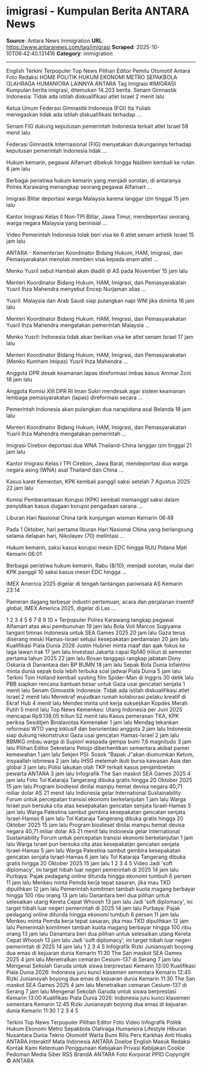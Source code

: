 # imigrasi - Kumpulan Berita ANTARA News

**Source**: Antara News Immigration
**URL**: https://www.antaranews.com/tag/imigrasi
**Scraped**: 2025-10-10T06:42:40.131416
**Category**: immigration

---

English
Terkini
Terpopuler
Top News
Pilihan Editor
Pemilu
Otomotif
Antara Foto
Redaksi
HOME
POLITIK
HUKUM
EKONOMI
METRO
SEPAKBOLA
OLAHRAGA
HUMANIORA
LAINNYA
 ANTARA Tag Imigrasi
#IMIGRASI
Kumpulan berita imigrasi, ditemukan 14.203 berita.
Senam
Gimnastik Indonesia: Tidak ada istilah diskualifikasi atlet Israel
2 menit lalu

Ketua Umum Federasi Gimnastik Indonesia (FGI) Ita Yuliati menegaskan tidak ada istilah diskualifikasi terhadap ...

Senam
FIG dukung keputusan pemerintah Indonesia terkait atlet Israel
58 menit lalu

Federasi Gimnastik Internasional (FIG) menyatakan dukungannya terhadap keputusan pemerintah Indonesia tidak ...

Hukum kemarin, pegawai Alfamart dibekuk hingga Nadiem kembali ke rutan
6 jam lalu

Berbagai peristiwa hukum kemarin yang menjadi sorotan, di antaranya Polres Karawang menangkap seorang pegawai Alfamart ...

Imigrasi Blitar deportasi warga Malaysia karena langgar izin tinggal
15 jam lalu

Kantor Imigrasi Kelas II Non-TPI Blitar, Jawa Timur, mendeportasi seorang warga negara Malaysia yang berinisial ...

Video
Pemerintah Indonesia tolak beri visa ke 6 atlet senam artistik Israel
15 jam lalu

ANTARA - Kementerian Koordinator Bidang Hukum, HAM, Imigrasi, dan Pemasyarakatan menolak memberi visa kepada enam atlet ...

Menko Yusril sebut Hambali akan diadili di AS pada November
15 jam lalu

Menteri Koordinator Bidang Hukum, HAM, Imigrasi, dan Pemasyarakatan Yusril Ihza Mahendra menyebut Encep Nurjaman alias ...

Yusril: Malaysia dan Arab Saudi siap pulangkan napi WNI jika diminta
16 jam lalu

Menteri Koordinator Bidang Hukum, HAM, Imigrasi, dan Pemasyarakatan Yusril Ihza Mahendra mengatakan pemerintah Malaysia ...

Menko Yusril: Indonesia tidak akan berikan visa ke atlet senam Israel
17 jam lalu

Menteri Koordinator Bidang Hukum, HAM, Imigrasi, dan Pemasyarakatan (Menko Kumham Imipas) Yusril Ihza Mahendra ...

Anggota DPR desak keamanan lapas direformasi imbas kasus Ammar Zoni
18 jam lalu

Anggota Komisi XIII DPR RI Iman Sukri mendesak agar sistem keamanan lembaga pemasyarakatan (lapas) direformasi secara ...

Pemerintah Indonesia akan pulangkan dua narapidana asal Belanda
18 jam lalu

Menteri Koordinator Bidang Hukum, HAM, Imigrasi, dan Pemasyarakatan Yusril Ihza Mahendra mengatakan pemerintah ...

Imigrasi Cirebon deportasi dua WNA Thailand-China langgar izin tinggal
21 jam lalu

Kantor Imigrasi Kelas I TPI Cirebon, Jawa Barat, mendeportasi dua warga negara asing (WNA) asal Thailand dan China ...

Kasus karet Kementan, KPK kembali panggil saksi setelah 7 Agustus 2025
22 jam lalu

Komisi Pemberantasan Korupsi (KPK) kembali memanggil saksi dalam penyidikan kasus dugaan korupsi pengadaan sarana ...

Liburan Hari Nasional China tarik kunjungan wisman
Kemarin 06:48

Pada 1 Oktober, hari pertama liburan Hari Nasional China yang berlangsung selama delapan hari, Nikolayev (70) melintasi ...

Hukum kemarin, saksi kasus korupsi mesin EDC hingga RUU Pidana Mati
Kemarin 06:01

Berbagai peristiwa hukum kemarin, Rabu (8/10), menjadi sorotan, mulai dari KPK panggil 10 saksi kasus mesin EDC hingga ...

IMEX America 2025 digelar di tengah tantangan pariwisata AS
Kemarin 23:14

Pameran dagang terbesar industri pertemuan, acara dan perjalanan insentif global, IMEX America 2025, digelar di Las ...

1
2
3
4
5
6
7
8
9
10
»
Terpopuler
Polres Karawang tangkap pegawai Alfamart atas aksi pembunuhan
19 jam lalu
Bola Voli
Marcos Sugiyama tangani timnas Indonesia untuk SEA Games 2025
20 jam lalu
Gaza terus diserang meski Hamas-Israel setujui kesepakatan perdamaian
20 jam lalu
Kualifikasi Piala Dunia 2026
Justin Hubner minta maaf dan ajak fokus ke laga lawan Irak
17 jam lalu
Investasi Jakarta capai Rp140 triliun di semester pertama tahun 2025
22 jam lalu
Rosan tanggapi rangkap jabatan Dony Oskaria di Danantara dan BP BUMN
18 jam lalu
Sepak Bola Dunia
Infantino minta dunia sepak bola lebih terbuka soal jadwal Piala Dunia
5 jam lalu
Terkini
Tom Holland kembali syuting film Spider-Man di Inggris
30 detik lalu
PBB siapkan rencana bantuan besar untuk Gaza usai gencatan senjata
1 menit lalu
Senam
Gimnastik Indonesia: Tidak ada istilah diskualifikasi atlet Israel
2 menit lalu
Menekraf wujudkan rumah kolaborasi pelaku kreatif di Ekraf Hub
4 menit lalu
Mendes minta unit kerja sukseskan Kopdes Merah Putih
5 menit lalu
Top News
Kemenkeu: Utang Indonesia per Juni 2025 mencapai Rp9.138,05 triliun
52 menit lalu
Kasus pemerasan TKA, KPK periksa Sesditjen Binalavotas Kemenaker
1 jam lalu
Mendag tekankan reformasi WTO yang inklusif dan berorientasi anggota
2 jam lalu
Indonesia siap dukung rekonstruksi Gaza usai gencatan Hamas-Israel
2 jam lalu
BBMKG imbau warga di Supiori waspada gempa bumi 7,6 magnitudo
3 jam lalu
Pilihan Editor
Sekretaris Petojo diberhentikan sementara akibat pamer kemewahan
1 jam lalu
Sekjen PSI: Sosok "Bapak J"akan diumumkan Ketum, insyaallah istimewa
2 jam lalu
IHSG melemah ikuti bursa kawasan Asia dan global
3 jam lalu
Polisi lakukan olah TKP terkait kasus penjambretan pewarta ANTARA
3 jam lalu
Infografik
The San maskot SEA Games 2025
4 jam lalu
Foto
Tol Kataraja Tangerang dibuka gratis hingga 20 Oktober 2025
15 jam lalu
Program biodiesel dinilai mampu hemat devisa negara 40,71 miliar dolar AS
21 menit lalu
Indonesia gelar International Sustainability Forum untuk percepatan transisi ekonomi berkelanjutan
1 jam lalu
Warga Israel pun bersuka cita atas kesepakatan gencatan senjata Israel-Hamas
5 jam lalu
Warga Palestina sambut gembira kesepakatan gencatan senjata Israel-Hamas
6 jam lalu
Tol Kataraja Tangerang dibuka gratis hingga 20 Oktober 2025
15 jam lalu
Program biodiesel dinilai mampu hemat devisa negara 40,71 miliar dolar AS
21 menit lalu
Indonesia gelar International Sustainability Forum untuk percepatan transisi ekonomi berkelanjutan
1 jam lalu
Warga Israel pun bersuka cita atas kesepakatan gencatan senjata Israel-Hamas
5 jam lalu
Warga Palestina sambut gembira kesepakatan gencatan senjata Israel-Hamas
6 jam lalu
Tol Kataraja Tangerang dibuka gratis hingga 20 Oktober 2025
15 jam lalu
1
2
3
4
5
Video
Jadi 'soft diplomacy', ini target hibah luar negeri pemerintah di 2025
14 jam lalu
Purbaya: Pajak pedagang online ditunda hingga ekonomi tumbuh 6 persen
11 jam lalu
Menkeu minta Pemda kerja tepat sasaran, jika mau TKD dipulihkan
12 jam lalu
Pemerintah komitmen tambah kuota magang berbayar hingga 100 ribu orang
13 jam lalu
Danantara beri dua pilihan untuk selesaikan utang Kereta Cepat Whoosh
13 jam lalu
Jadi 'soft diplomacy', ini target hibah luar negeri pemerintah di 2025
14 jam lalu
Purbaya: Pajak pedagang online ditunda hingga ekonomi tumbuh 6 persen
11 jam lalu
Menkeu minta Pemda kerja tepat sasaran, jika mau TKD dipulihkan
12 jam lalu
Pemerintah komitmen tambah kuota magang berbayar hingga 100 ribu orang
13 jam lalu
Danantara beri dua pilihan untuk selesaikan utang Kereta Cepat Whoosh
13 jam lalu
Jadi 'soft diplomacy', ini target hibah luar negeri pemerintah di 2025
14 jam lalu
1
2
3
4
5
Infografik
Rizki Juniansyah boyong dua emas di kejuaran dunia
Kemarin 11:30
The San maskot SEA Games 2025
4 jam lalu
Menetralkan cemaran Cesium-137 di Serang
7 jam lalu
Mengenal Sekolah Garuda untuk siswa berprestasi
Kemarin 13:00
Kualifikasi Piala Dunia 2026: Indonesia juru kunci klasemen sementara
Kemarin 12:45
Rizki Juniansyah boyong dua emas di kejuaran dunia
Kemarin 11:30
The San maskot SEA Games 2025
4 jam lalu
Menetralkan cemaran Cesium-137 di Serang
7 jam lalu
Mengenal Sekolah Garuda untuk siswa berprestasi
Kemarin 13:00
Kualifikasi Piala Dunia 2026: Indonesia juru kunci klasemen sementara
Kemarin 12:45
Rizki Juniansyah boyong dua emas di kejuaran dunia
Kemarin 11:30
1
2
3
4
5
      
Terkini
Top News
Terpopuler
Pilihan Editor
Foto
Video
Infografik
Politik
Hukum
Ekonomi
Metro
Sepakbola
Olahraga
Humaniora
Lifestyle
Hiburan
Nusantara
Dunia
Tekno
Otomotif
Warta Bumi
Rilis Pers
Karkhas
Anti Hoaks
ANTARA Interaktif
Mata Indonesia
ANTARA Doeloe
English
Masuk
Redaksi
Kontak Kami
Ketentuan Penggunaan
Kebijakan Privasi
Kebijakan Cookie
Pedoman Media Siber
RSS
BrandA
ANTARA Foto
Korporat
PPID
Copyright © ANTARA
